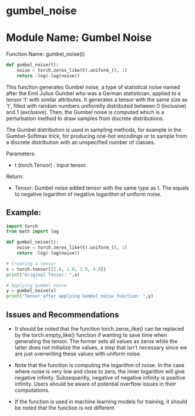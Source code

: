 # gumbel_noise

# Module Name: Gumbel Noise

Function Name: gumbel_noise(t)

```python
def gumbel_noise(t):
    noise = torch.zeros_like(t).uniform_(0, 1)
    return -log(-log(noise))
```
This function generates Gumbel noise, a type of statistical noise named after the Emil Julius Gumbel who was a German statistician, applied to a tensor 't' with similar attributes. It generates a tensor with the same size as 't', filled with random numbers uniformlly distributed between 0 (inclusive) and 1 (exclusive). Then, the Gumbel noise is computed which is a perturbation method to draw samples from discrete distributions.

The Gumbel distribution is used in sampling methods, for example in the Gumbel-Softmax trick, for producing one-hot encodings or to sample from a discrete distribution with an unspecified number of classes.

Parameters:
- t (torch.Tensor) : Input tensor.

Return:
- Tensor: Gumbel noise added tensor with the same type as t. The equals to negative logarithm of negative logarithm of uniform noise.

## Example:

```python
import torch
from math import log

def gumbel_noise(t):
    noise = torch.zeros_like(t).uniform_(0, 1)
    return -log(-log(noise))

# Creating a tensor
x = torch.tensor([2.0, 1.0, 3.0, 4.0])
print("Original Tensor: ",x)

# Applying gumbel noise
y = gumbel_noise(x)
print("Tensor after applying Gumbel noise function: ",y)
```
## Issues and Recommendations

- It should be noted that the function torch.zeros_like() can be replaced by the torch.empty_like() function if wanting to save time when generating the tensor. The former sets all values as zeros while the latter does not initialize the values, a step that isn't necessary since we are just overwriting these values with uniform noise.

- Note that the function is computing the logarithm of noise. In the case where noise is very low and close to zero, the inner logarithm will give negative infinity. Subsequently, negative of negative infinity is positive infinity. Users should be aware of potential overflow issues in their computations.
   
- If the function is used in machine learning models for training, it should be noted that the function is not different
